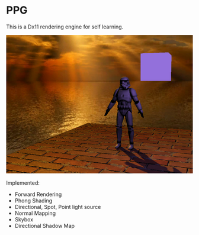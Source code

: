 # PPG

This is a Dx11 rendering engine for self learning.

![alt text](Docs/screenshot.png "Screenshot")

Implemented:
* Forward Rendering
* Phong Shading
* Directional, Spot, Point light source
* Normal Mapping
* Skybox
* Directional Shadow Map
